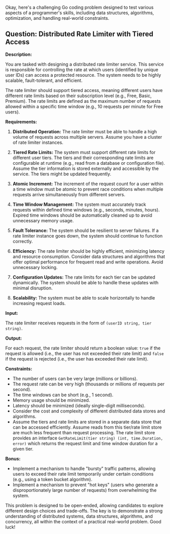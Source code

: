 Okay, here's a challenging Go coding problem designed to test various aspects of a programmer's skills, including data structures, algorithms, optimization, and handling real-world constraints.

## Question: Distributed Rate Limiter with Tiered Access

**Description:**

You are tasked with designing a distributed rate limiter service. This service is responsible for controlling the rate at which users (identified by unique user IDs) can access a protected resource. The system needs to be highly scalable, fault-tolerant, and efficient.

The rate limiter should support tiered access, meaning different users have different rate limits based on their subscription level (e.g., Free, Basic, Premium).  The rate limits are defined as the maximum number of requests allowed within a specific time window (e.g., 10 requests per minute for Free users).

**Requirements:**

1.  **Distributed Operation:** The rate limiter must be able to handle a high volume of requests across multiple servers.  Assume you have a cluster of rate limiter instances.

2.  **Tiered Rate Limits:** The system must support different rate limits for different user tiers. The tiers and their corresponding rate limits are configurable at runtime (e.g., read from a database or configuration file).  Assume the tier information is stored externally and accessible by the service.  The tiers might be updated frequently.

3.  **Atomic Increment:** The increment of the request count for a user within a time window must be atomic to prevent race conditions when multiple requests arrive simultaneously from different servers.

4.  **Time Window Management:** The system must accurately track requests within defined time windows (e.g., seconds, minutes, hours). Expired time windows should be automatically cleaned up to avoid unnecessary memory usage.

5.  **Fault Tolerance:** The system should be resilient to server failures. If a rate limiter instance goes down, the system should continue to function correctly.

6.  **Efficiency:** The rate limiter should be highly efficient, minimizing latency and resource consumption.  Consider data structures and algorithms that offer optimal performance for frequent read and write operations.  Avoid unnecessary locking.

7.  **Configuration Updates:**  The rate limits for each tier can be updated dynamically. The system should be able to handle these updates with minimal disruption.

8.  **Scalability:** The system must be able to scale horizontally to handle increasing request loads.

**Input:**

The rate limiter receives requests in the form of `(userID string, tier string)`.

**Output:**

For each request, the rate limiter should return a boolean value: `true` if the request is allowed (i.e., the user has not exceeded their rate limit) and `false` if the request is rejected (i.e., the user has exceeded their rate limit).

**Constraints:**

*   The number of users can be very large (millions or billions).
*   The request rate can be very high (thousands or millions of requests per second).
*   The time windows can be short (e.g., 1 second).
*   Memory usage should be minimized.
*   Latency should be minimized (ideally single-digit milliseconds).
*   Consider the cost and complexity of different distributed data stores and algorithms.
*   Assume the tiers and rate limits are stored in a separate data store that can be accessed efficiently. Assume reads from this tier/rate limit store are much less frequent than request processing. The rate limit store provides an interface `GetRateLimit(tier string) (int, time.Duration, error)` which returns the request limit and time window duration for a given tier.

**Bonus:**

*   Implement a mechanism to handle "bursty" traffic patterns, allowing users to exceed their rate limit temporarily under certain conditions (e.g., using a token bucket algorithm).
*   Implement a mechanism to prevent "hot keys" (users who generate a disproportionately large number of requests) from overwhelming the system.

This problem is designed to be open-ended, allowing candidates to explore different design choices and trade-offs.  The key is to demonstrate a strong understanding of distributed systems, data structures, algorithms, and concurrency, all within the context of a practical real-world problem.  Good luck!
